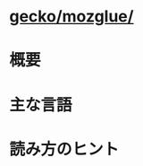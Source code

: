 # [gecko/mozglue/](http://mxr.mozilla.org/mozilla-b2g28_v1_3/source/mozglue/)

# 概要

# 主な言語

# 読み方のヒント
